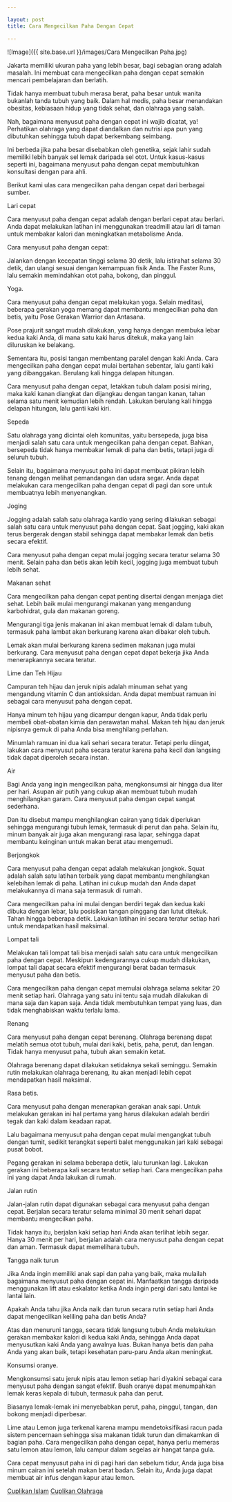 ```yaml
---

layout: post
title: Cara Mengecilkan Paha Dengan Cepat

---
```



![Image]({{ site.base.url }}/images/Cara Mengecilkan Paha.jpg)

Jakarta memiliki ukuran paha yang lebih besar, bagi sebagian orang adalah masalah. Ini membuat cara mengecilkan paha dengan cepat semakin mencari pembelajaran dan berlatih.

Tidak hanya membuat tubuh merasa berat, paha besar untuk wanita bukanlah tanda tubuh yang baik. Dalam hal medis, paha besar menandakan obesitas, kebiasaan hidup yang tidak sehat, dan olahraga yang salah.

Nah, bagaimana menyusut paha dengan cepat ini wajib dicatat, ya! Perhatikan olahraga yang dapat diandalkan dan nutrisi apa pun yang dibutuhkan sehingga tubuh dapat berkembang seimbang.

Ini berbeda jika paha besar disebabkan oleh genetika, sejak lahir sudah memiliki lebih banyak sel lemak daripada sel otot. Untuk kasus-kasus seperti ini, bagaimana menyusut paha dengan cepat membutuhkan konsultasi dengan para ahli.

Berikut kami ulas cara mengecilkan paha dengan cepat dari berbagai sumber.

Lari cepat

Cara menyusut paha dengan cepat adalah dengan berlari cepat atau berlari. Anda dapat melakukan latihan ini menggunakan treadmill atau lari di taman untuk membakar kalori dan meningkatkan metabolisme Anda.

Cara menyusut paha dengan cepat:

Jalankan dengan kecepatan tinggi selama 30 detik, lalu istirahat selama 30 detik, dan ulangi sesuai dengan kemampuan fisik Anda. The Faster Runs, lalu semakin memindahkan otot paha, bokong, dan pinggul.

Yoga.

Cara menyusut paha dengan cepat melakukan yoga. Selain meditasi, beberapa gerakan yoga memang dapat membantu mengecilkan paha dan betis, yaitu Pose Gerakan Warrior dan Antasana.

Pose prajurit sangat mudah dilakukan, yang hanya dengan membuka lebar kedua kaki Anda, di mana satu kaki harus ditekuk, maka yang lain diluruskan ke belakang.

Sementara itu, posisi tangan membentang paralel dengan kaki Anda. Cara mengecilkan paha dengan cepat mulai bertahan sebentar, lalu ganti kaki yang dibanggakan. Berulang kali hingga delapan hitungan.

Cara menyusut paha dengan cepat, letakkan tubuh dalam posisi miring, maka kaki kanan diangkat dan dijangkau dengan tangan kanan, tahan selama satu menit kemudian lebih rendah. Lakukan berulang kali hingga delapan hitungan, lalu ganti kaki kiri.

Sepeda

Satu olahraga yang dicintai oleh komunitas, yaitu bersepeda, juga bisa menjadi salah satu cara untuk mengecilkan paha dengan cepat. Bahkan, bersepeda tidak hanya membakar lemak di paha dan betis, tetapi juga di seluruh tubuh.

Selain itu, bagaimana menyusut paha ini dapat membuat pikiran lebih tenang dengan melihat pemandangan dan udara segar. Anda dapat melakukan cara mengecilkan paha dengan cepat di pagi dan sore untuk membuatnya lebih menyenangkan.

Joging

Jogging adalah salah satu olahraga kardio yang sering dilakukan sebagai salah satu cara untuk menyusut paha dengan cepat. Saat jogging, kaki akan terus bergerak dengan stabil sehingga dapat membakar lemak dan betis secara efektif.

Cara menyusut paha dengan cepat mulai jogging secara teratur selama 30 menit. Selain paha dan betis akan lebih kecil, jogging juga membuat tubuh lebih sehat.

Makanan sehat

Cara mengecilkan paha dengan cepat penting disertai dengan menjaga diet sehat. Lebih baik mulai mengurangi makanan yang mengandung karbohidrat, gula dan makanan goreng.

Mengurangi tiga jenis makanan ini akan membuat lemak di dalam tubuh, termasuk paha lambat akan berkurang karena akan dibakar oleh tubuh.

Lemak akan mulai berkurang karena sedimen makanan juga mulai berkurang. Cara menyusut paha dengan cepat dapat bekerja jika Anda menerapkannya secara teratur.

Lime dan Teh Hijau

Campuran teh hijau dan jeruk nipis adalah minuman sehat yang mengandung vitamin C dan antioksidan. Anda dapat membuat ramuan ini sebagai cara menyusut paha dengan cepat.

Hanya minum teh hijau yang dicampur dengan kapur, Anda tidak perlu membeli obat-obatan kimia dan perawatan mahal. Makan teh hijau dan jeruk nipisnya gemuk di paha Anda bisa menghilang perlahan.

Minumlah ramuan ini dua kali sehari secara teratur. Tetapi perlu diingat, lakukan cara menyusut paha secara teratur karena paha kecil dan langsing tidak dapat diperoleh secara instan.

Air

Bagi Anda yang ingin mengecilkan paha, mengkonsumsi air hingga dua liter per hari. Asupan air putih yang cukup akan membuat tubuh mudah menghilangkan garam. Cara menyusut paha dengan cepat sangat sederhana.

Dan itu disebut mampu menghilangkan cairan yang tidak diperlukan sehingga mengurangi tubuh lemak, termasuk di perut dan paha. Selain itu, minum banyak air juga akan mengurangi rasa lapar, sehingga dapat membantu keinginan untuk makan berat atau mengemudi.

Berjongkok

Cara menyusut paha dengan cepat adalah melakukan jongkok. Squat adalah salah satu latihan terbaik yang dapat membantu menghilangkan kelebihan lemak di paha. Latihan ini cukup mudah dan Anda dapat melakukannya di mana saja termasuk di rumah.

Cara mengecilkan paha ini mulai dengan berdiri tegak dan kedua kaki dibuka dengan lebar, lalu posisikan tangan pinggang dan lutut ditekuk. Tahan hingga beberapa detik. Lakukan latihan ini secara teratur setiap hari untuk mendapatkan hasil maksimal.

Lompat tali

Melakukan tali lompat tali bisa menjadi salah satu cara untuk mengecilkan paha dengan cepat. Meskipun kedengarannya cukup mudah dilakukan, lompat tali dapat secara efektif mengurangi berat badan termasuk menyusut paha dan betis.

Cara mengecilkan paha dengan cepat memulai olahraga selama sekitar 20 menit setiap hari. Olahraga yang satu ini tentu saja mudah dilakukan di mana saja dan kapan saja. Anda tidak membutuhkan tempat yang luas, dan tidak menghabiskan waktu terlalu lama.

Renang

Cara menyusut paha dengan cepat berenang. Olahraga berenang dapat melatih semua otot tubuh, mulai dari kaki, betis, paha, perut, dan lengan. Tidak hanya menyusut paha, tubuh akan semakin ketat.

Olahraga berenang dapat dilakukan setidaknya sekali seminggu. Semakin rutin melakukan olahraga berenang, itu akan menjadi lebih cepat mendapatkan hasil maksimal.

Rasa betis.

Cara menyusut paha dengan menerapkan gerakan anak sapi. Untuk melakukan gerakan ini hal pertama yang harus dilakukan adalah berdiri tegak dan kaki dalam keadaan rapat.

Lalu bagaimana menyusut paha dengan cepat mulai mengangkat tubuh dengan tumit, sedikit terangkat seperti balet menggunakan jari kaki sebagai pusat bobot.

Pegang gerakan ini selama beberapa detik, lalu turunkan lagi. Lakukan gerakan ini beberapa kali secara teratur setiap hari. Cara mengecilkan paha ini yang dapat Anda lakukan di rumah.

Jalan rutin

Jalan-jalan rutin dapat digunakan sebagai cara menyusut paha dengan cepat. Berjalan secara teratur selama minimal 30 menit sehari dapat membantu mengecilkan paha.

Tidak hanya itu, berjalan kaki setiap hari Anda akan terlihat lebih segar. Hanya 30 menit per hari, berjalan adalah cara menyusut paha dengan cepat dan aman. Termasuk dapat memelihara tubuh.

Tangga naik turun

Jika Anda ingin memiliki anak sapi dan paha yang baik, maka mulailah bagaimana menyusut paha dengan cepat ini. Manfaatkan tangga daripada menggunakan lift atau eskalator ketika Anda ingin pergi dari satu lantai ke lantai lain.

Apakah Anda tahu jika Anda naik dan turun secara rutin setiap hari Anda dapat mengecilkan keliling paha dan betis Anda?

Atas dan menuruni tangga, secara tidak langsung tubuh Anda melakukan gerakan membakar kalori di kedua kaki Anda, sehingga Anda dapat menyusutkan kaki Anda yang awalnya luas. Bukan hanya betis dan paha Anda yang akan baik, tetapi kesehatan paru-paru Anda akan meningkat.

Konsumsi oranye.

Mengkonsumsi satu jeruk nipis atau lemon setiap hari diyakini sebagai cara menyusut paha dengan sangat efektif. Buah oranye dapat menumpahkan lemak keras kepala di tubuh, termasuk paha dan perut.

Biasanya lemak-lemak ini menyebabkan perut, paha, pinggul, tangan, dan bokong menjadi diperbesar.

Lime atau Lemon juga terkenal karena mampu mendetoksifikasi racun pada sistem pencernaan sehingga sisa makanan tidak turun dan dimakamkan di bagian paha. Cara mengecilkan paha dengan cepat, hanya perlu memeras satu lemon atau lemon, lalu campur dalam segelas air hangat tanpa gula.

Cara cepat menyusut paha ini di pagi hari dan sebelum tidur, Anda juga bisa minum cairan ini setelah makan berat badan. Selain itu, Anda juga dapat membuat air infus dengan kapur atau lemon.

<a href="https://cuplikanislam.com/">Cuplikan Islam</a>
<a href="https://www.cuplikanolahraga.com/">Cuplikan Olahraga</a>